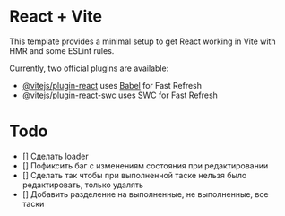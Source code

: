 # React + Vite

This template provides a minimal setup to get React working in Vite with HMR and some ESLint rules.

Currently, two official plugins are available:

- [@vitejs/plugin-react](https://github.com/vitejs/vite-plugin-react/blob/main/packages/plugin-react/README.md) uses [Babel](https://babeljs.io/) for Fast Refresh
- [@vitejs/plugin-react-swc](https://github.com/vitejs/vite-plugin-react-swc) uses [SWC](https://swc.rs/) for Fast Refresh

# Todo

- [] Сделать loader
- [] Пофиксить баг с изменениям состояния при редактировании
- [] Сделать так чтобы при выполненной таске нельзя было редактировать, только удалять
- [] Добавить разделение на выполненные, не выполненные, все таски
